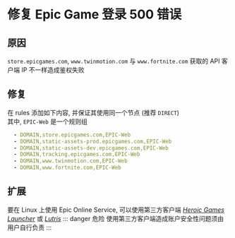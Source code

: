 # 修复 Epic Game 登录 500 错误

## 原因
`store.epicgames.com`, `www.twinmotion.com` 与 `www.fortnite.com` 获取的 API 客户端 IP 不一样造成鉴权失败

## 修复
在 rules 添加如下内容, 并保证其使用同一个节点 (推荐 `DIRECT`)  
其中, `EPIC-Web` 是一个规则组

```yml
  - DOMAIN,store.epicgames.com,EPIC-Web
  - DOMAIN,static-assets-prod.epicgames.com,EPIC-Web
  - DOMAIN,static-assets-dev.epicgames.com,EPIC-Web
  - DOMAIN,tracking.epicgames.com,EPIC-Web
  - DOMAIN,www.twinmotion.com,EPIC-Web
  - DOMAIN,www.fortnite.com,EPIC-Web
```

## 扩展
要在 Linux 上使用 Epic Online Service, 可以使用第三方客户端 [*Heroic Games Launcher*](https://heroicgameslauncher.com/) 或 [*Lutris*](https://lutris.net/)
::: danger 危险
使用第三方客户端造成账户安全性问题须由用户自行负责
:::
